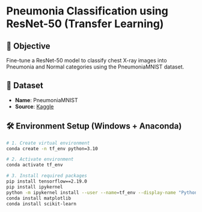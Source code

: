 # Pneumonia Classification using ResNet-50 (Transfer Learning)

## 📌 Objective
Fine-tune a ResNet-50 model to classify chest X-ray images into Pneumonia and Normal categories using the PneumoniaMNIST dataset.

## 📁 Dataset
- **Name**: PneumoniaMNIST
- **Source**: [Kaggle](https://www.kaggle.com/datasets/rijulshr/pneumoniamnist/data)

## 🛠️ Environment Setup (Windows + Anaconda)

```bash
# 1. Create virtual environment
conda create -n tf_env python=3.10

# 2. Activate environment
conda activate tf_env

# 3. Install required packages
pip install tensorflow==2.19.0
pip install ipykernel
python -m ipykernel install --user --name=tf_env --display-name "Python tf_env"
conda install matplotlib
conda install scikit-learn
